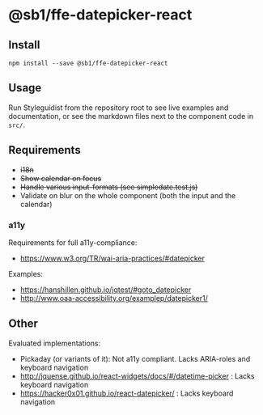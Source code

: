 # @sb1/ffe-datepicker-react

## Install

```
npm install --save @sb1/ffe-datepicker-react
```

## Usage

Run Styleguidist from the repository root to see live examples and documentation,
or see the markdown files next to the component code in `src/`.

## Requirements

- ~~i18n~~
- ~~Show calendar on focus~~
- ~~Handle various input-formats (see simpledate.test.js)~~
- Validate on blur on the whole component (both the input and the calendar)

### a11y

Requirements for full a11y-compliance:
- https://www.w3.org/TR/wai-aria-practices/#datepicker

Examples:
- https://hanshillen.github.io/jqtest/#goto_datepicker
- http://www.oaa-accessibility.org/examplep/datepicker1/

## Other

Evaluated implementations:
- Pickaday (or variants of it): Not a11y compliant. Lacks ARIA-roles and keyboard navigation
- http://jquense.github.io/react-widgets/docs/#/datetime-picker : Lacks keyboard navigation
- https://hacker0x01.github.io/react-datepicker/ : Lacks keyboard navigation
